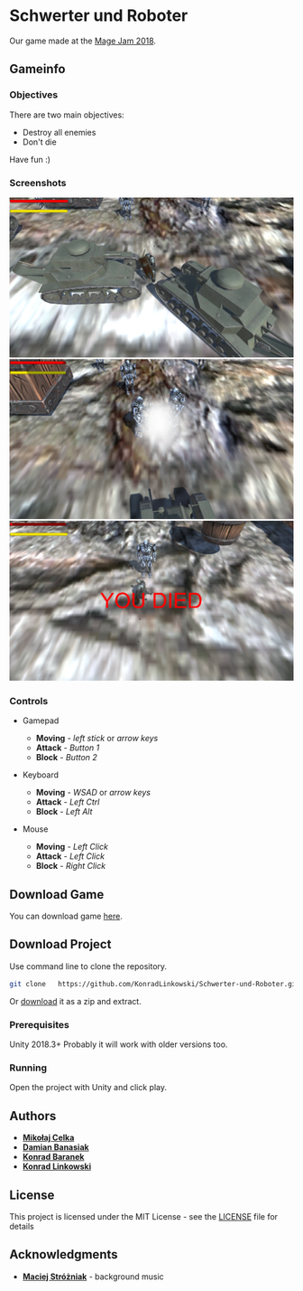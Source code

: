 # Schwerter und Roboter

Our game made at the [Mage Jam 2018](https://cdv.pl/wydarzenia/spotkanie/mage-jam/ "Game Jam Website").

## Gameinfo

### Objectives

There are two main objectives:

- Destroy all enemies
- Don't die

Have fun :)

### Screenshots

![Tanks][Screen1]
![Robots][Screen2]
![Death][Screen6]

### Controls

- Gamepad
  - **Moving** - *left stick* or *arrow keys*
  - **Attack** - *Button 1*
  - **Block** - *Button 2*

- Keyboard
  - **Moving** - *WSAD* or *arrow keys*
  - **Attack** - *Left Ctrl*
  - **Block** - *Left Alt*

- Mouse
  - **Moving** - *Left Click*
  - **Attack** - *Left Click*
  - **Block** - *Right Click*

## Download Game

You can download game [here](https://konowy.itch.io/schwerter-und-roboter).

## Download Project

Use command line to clone the repository.

```bash
git clone   https://github.com/KonradLinkowski/Schwerter-und-Roboter.git
```

Or [download](https://github.com/KonradLinkowski/GameLizards/archive/dev.zip "Download link") it as a zip and extract.

### Prerequisites

Unity 2018.3+
Probably it will work with older versions too.

### Running

Open the project with Unity and click play.

## Authors

* [**Mikołaj Celka**](https://github.com/Celkowy)
* [**Damian Banasiak**](https://github.com/dbanasiak)
* [**Konrad Baranek**](https://github.com/konradbaranek)
* [**Konrad Linkowski**](https://github.com/KonradLinkowski)

## License

This project is licensed under the MIT License - see the [LICENSE](LICENSE) file for details

## Acknowledgments

* [**Maciej Stróżniak**](https://www.instagram.com/maciejstrozniak/ "Maciej's Instagram") - background music

[Screen1]: Screenshots/Screen1.png
[Screen2]: Screenshots/Screen2.png
[Screen3]: Screenshots/Screen3.png
[Screen4]: Screenshots/Screen4.png
[Screen5]: Screenshots/Screen5.png
[Screen6]: Screenshots/Screen6.png
